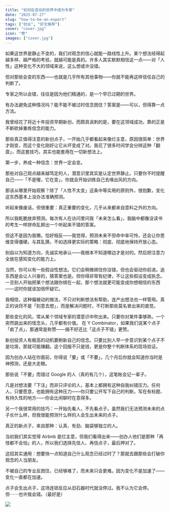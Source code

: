 ```yaml
---
title: "如何在变动的世界中成为专家"
date: "2025-07-27"
slug: "how-to-be-an-expert"
tags: ["创业", "好文推荐"]
cover: "cover.jpg"
icon: "😎"
images: ["cover.jpg"]
---
```

如果这世界是静止不变的，我们对观念的信心就能一路线性上升。某个想法经得起越多样、越严格的考验，就越可能是真的。许多人其实默默相信这一点——对「人性」这种变化不大的领域来说，这么想或许没错。



但对那些会变的东西——也就是几乎所有其他事物——你就不能再这样信任自己的判断了。



专家之所以会错，往往是因为他们精通的，是一个早已过期的世界。



有办法避免这种情况吗？能不能不被过时信念困住？答案是——可以，但得靠一点方法。



我曾经花了将近十年投资早期新创，而颇具讽刺的是，要在这领域成功，靠的正是不断砍掉重练信念的能力。



那些真正值得注意的新创点子，一开始几乎都看起来像烂主意，原因很简单：世界才刚变，而这个变化刚好让它从坏变成了对。我花了很多时间学会分辨这种「翻盘」，而这套技巧，其实也能套用在一切新想法上。



第一步，养成一种信念：世界一定会变。



那些对自己观点越来越笃定的人，潜意识里其实是认定世界静止。只要你不时提醒自己——「不是喔，它在变」，你就会开始训练自己去嗅出风的方向。



那该从哪里开始观察？除了「人性不太变」这条中等实用的原则外，很抱歉，变化这东西基本上没办法准确预测。



听起来像废话，但很重要：真正重要的变化，几乎从来都来自意料之外的方向。



所以我乾脆放弃预测。每次有人在访问里问我「未来怎么看」，我脑中都像没读书的考生一样拼命乱掰出一个听起来不错的答案。



但这不是因为我懒。恰好相反——我觉得，预测未来不但命中率可怜，还会让你思维变得僵硬。与其乱猜，不如选择更实际的策略：彻底、彻底地保持开放心态。



别自以为知道方向，先诚实地承认——我根本不知道哪边才是对的。然后把注意力全放在感知变化的能力上。



当然，你可以有一些假设性想法。它们会稍微绑住你没错，但也会驱动你前进。追东西是会让人兴奋的，猜答案也是。但你得非常有纪律，不让这些假设变成执念。
一旦别人开始把某个想法跟你绑在一起，那个想法就更可能变成你想相信的东西——这时你就该加倍怀疑它。



我相信，这种偏被动的做法，不只对判断想法有帮助，连产出想法也一样管用。真正的诀窍不是「刻意去想」，而是解决问题时，不打断那些莫名冒出来的直觉。



那些变化的风，常从某个领域专家的潜意识中吹出来。只要你对某件事够熟，一个突然跳出来的怪念头，几乎都有价值。
在 Y Combinator，如果我们说某个点子「疯了点」，那通常是称赞——搞不好还比「这点子不错」更赞。



新创投资人有极高的动机要刷新自己的信念。只要比别人早一步意识到某个点子不是垃圾，那就可能赚翻。这个回报不只是钱，更是你整个判断体系的现场验证。



因为创办人站在你面前，你得说「要」或「不要」，几个月后你就会知道你当时是神预测，还是大走眼。



那些说「不要」而错过 Google 的人（真的有几个），这笔帐会记一辈子。



凡是对想法要「下注」而非只评论的人，基本上都拥有这种自我纠错压力。任何人，只要愿意，也能拥有这种压力——你只要公开写下自己的判断。写在有标题、有持久性的地方——你会比闲聊时在意得多。



另一个我很常用的技巧：一开始先看人，不先看点子。虽然我们无法预测未来的点子长什么样，但我很能预测什么样的人会生出未来的点子。



真正的新点子，来自那种：认真、有劲、脑袋够独立的人。



当初我们其实觉得 Airbnb 是烂主意，但我们看得出来——创办人他们是那种「再怪都不会怕」的人，所以我们选择先信人、再信点子，最后押对了。



这招其实通用：想要快一点知道自己什么观念已经过时了？那就去跟那些会打破你观念的人当朋友。



不被自己的专业反困住，已经够难了，而未来只会更难。因为变化不是加速了——变化一直都在加速。



点子会生出点子，这场连锁反应从旧石器时代就没停过。我不认为它会停。
但⋯⋯也许我会错。（最好是）




![](https://prod-files-secure.s3.us-west-2.amazonaws.com/112d0858-5090-4d34-a606-b75eb8d65fd2/46476355-9cf3-4e99-9b7a-3531bc426380/1000202064.png?X-Amz-Algorithm=AWS4-HMAC-SHA256&X-Amz-Content-Sha256=UNSIGNED-PAYLOAD&X-Amz-Credential=ASIAZI2LB466VPHEOXAS%2F20250828%2Fus-west-2%2Fs3%2Faws4_request&X-Amz-Date=20250828T164047Z&X-Amz-Expires=3600&X-Amz-Security-Token=IQoJb3JpZ2luX2VjEE8aCXVzLXdlc3QtMiJIMEYCIQDfmHNyQoQPCNu8HtbjNBc%2FRkpwshRdgy2Ia4MOG%2B3XDQIhANTUq4SiEEtu7pu8v5Zk%2BvbpS5GkWaH9V7qIEbhFmesEKogECKj%2F%2F%2F%2F%2F%2F%2F%2F%2F%2FwEQABoMNjM3NDIzMTgzODA1IgzVTR58GqMO1ak%2Fvo0q3AM3AFX5NLCUUJe8TJUSXiEMrgW6%2Btgb9kl67td75jcrOQMX1KxjGKy1zh%2F%2Fm6s7RbJ46f%2Fn%2Bt2xMzHQM6aRBk0UyKdfN09DTxRo%2Fod0IrUhSzo5uJqCcm6nb9te1O9%2F2rvoQ%2FrPrNebZDkNj10FhDR8PWW7bJBZ3slzKKHD5VbGZHiUeKn0cXpeK4jKRv%2FGsWRrUr2%2F4qr0iBLmq0BnoTNvf5x9ts%2Fd00KgY5W54kJ6LECrAV1uNas%2BCpeF3hziYH%2F8f953o9PUU3MlQoI3mRBQhDshmJMdrwOCFQwt6ACfVWEPHEx3smnI5B5IBAMxdZYXPJg5p5e4SWr7%2FNLchlNcqPP3RIoJF45NHb5vpJMowzrUO6RIQR6LkHwYsx50UF8Xpqq2Jhnvg5rfoE%2B%2FUcxqRvpLUwhUWyrMjGQmZdlay3ahD85gz69%2Bp%2FrHoOzGddtLueFWE51W4g6w0iSwCAyveSQ%2FmvQb1XDmWPQLopyLkHE6aysKfnUI6mZd8yGovtGjdfk9aLt9e1aTdWdV7yhNmngOJRmlP7%2FftfZgP5KShzDpYnEeM2M%2BxVt%2B0PG%2BctGr3Oju4yKrrxSDUeNQH3MD6ansXGsjgKO%2FlqFmFlFyBmYZEc5Ynh%2BrUsqq5TCG3cHFBjqkAep5UT0MUe85TjexAZoI5w%2FBXjarZkzqIEru5MS2r1Izoe1pW%2Bf93CJ1x67AQ%2FHX8d08CfPrJHVoKdQxzkcz%2Fnqu1S05OBdCesABybGAigr2c1AqQYYoO7lPEl8YZ7YW8AKmKDyd%2F0L0RG5%2BnfADwA%2BUgmBR4pmqwCaLO8Cvf5R2jOs1uf8lADDzknY%2BE%2F02Yi0u%2BfJuBah8qIrauLLC%2Bdv4I50Z&X-Amz-Signature=6b88dadcd0a10fd7f849cd3e6e030986984ac381e82f173ba232a87c3d323e93&X-Amz-SignedHeaders=host&x-amz-checksum-mode=ENABLED&x-id=GetObject)

